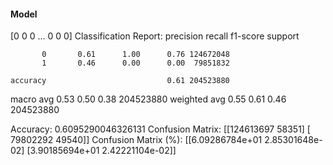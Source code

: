 #### Model
[0 0 0 ... 0 0 0]
Classification Report:
              precision    recall  f1-score   support

           0       0.61      1.00      0.76 124672048
           1       0.46      0.00      0.00  79851832

    accuracy                           0.61 204523880
   macro avg       0.53      0.50      0.38 204523880
weighted avg       0.55      0.61      0.46 204523880

Accuracy: 0.6095290046326131
Confusion Matrix:
[[124613697     58351]
 [ 79802292     49540]]
Confusion Matrix (%):
[[6.09286784e+01 2.85301648e-02]
 [3.90185694e+01 2.42221104e-02]]
